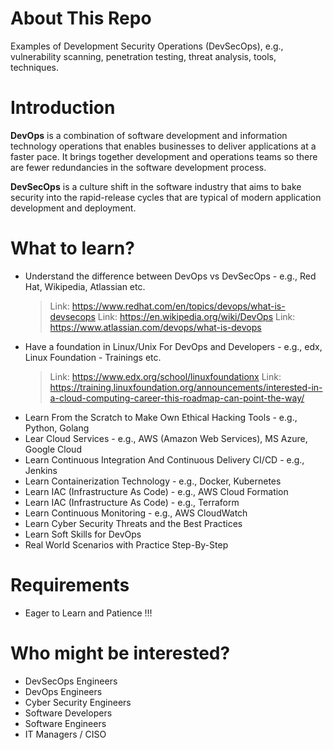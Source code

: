 # **About This Repo**
Examples of Development Security Operations (DevSecOps), e.g., vulnerability scanning, penetration testing, threat analysis, tools, techniques.

# **Introduction**

**DevOps** is a combination of software development and information technology operations that enables businesses to deliver applications at a faster pace. It brings together development and operations teams so there are fewer redundancies in the software development process.

**DevSecOps** is a culture shift in the software industry that aims to bake security into the rapid-release cycles that are typical of modern application development and deployment.

# **What to learn?**
- Understand the difference between DevOps vs DevSecOps - e.g., Red Hat, Wikipedia, Atlassian etc.
  > Link: https://www.redhat.com/en/topics/devops/what-is-devsecops
  > Link: https://en.wikipedia.org/wiki/DevOps
  > Link: https://www.atlassian.com/devops/what-is-devops
- Have a foundation in Linux/Unix For DevOps and Developers - e.g., edx, Linux Foundation - Trainings etc.
  > Link: https://www.edx.org/school/linuxfoundationx
  > Link: https://training.linuxfoundation.org/announcements/interested-in-a-cloud-computing-career-this-roadmap-can-point-the-way/
- Learn From the Scratch to Make Own Ethical Hacking Tools - e.g., Python, Golang
- Lear Cloud Services - e.g., AWS (Amazon Web Services), MS Azure, Google Cloud
- Learn Continuous Integration And Continuous Delivery CI/CD - e.g., Jenkins
- Learn Containerization Technology - e.g., Docker, Kubernetes
- Learn IAC (Infrastructure As Code) - e.g., AWS Cloud Formation
- Learn IAC (Infrastructure As Code) - e.g., Terraform
- Learn Continuous Monitoring - e.g., AWS CloudWatch
- Learn Cyber Security Threats and the Best Practices
- Learn Soft Skills for DevOps
- Real World Scenarios with Practice Step-By-Step

# **Requirements**
- Eager to Learn and Patience !!!

# **Who might be interested?**
- DevSecOps Engineers
- DevOps Engineers
- Cyber Security Engineers
- Software Developers
- Software Engineers
- IT Managers / CISO

